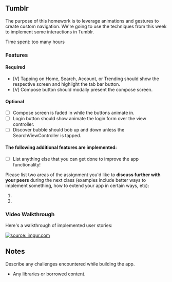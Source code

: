 ## Tumblr

The purpose of this homework is to leverage animations and gestures to create custom navigation. We're going to use the techniques from this week to implement some interactions in Tumblr.

Time spent: too many hours

### Features

#### Required

- [V] Tapping on Home, Search, Account, or Trending should show the respective screen and highlight the tab bar button.
- [V] Compose button should modally present the compose screen.

#### Optional

- [ ] Compose screen is faded in while the buttons animate in.
- [ ] Login button should show animate the login form over the view controller.
- [ ] Discover bubble should bob up and down unless the SearchViewController is tapped.

#### The following **additional** features are implemented:

- [ ] List anything else that you can get done to improve the app functionality!

Please list two areas of the assignment you'd like to **discuss further with your peers** during the next class (examples include better ways to implement something, how to extend your app in certain ways, etc):

1. 
2. 

### Video Walkthrough 

Here's a walkthrough of implemented user stories:

<a href="http://imgur.com/KckNLh5"><img src="http://i.imgur.com/KckNLh5.gif" title="source: imgur.com" /></a>


## Notes

Describe any challenges encountered while building the app.

* Any libraries or borrowed content.
